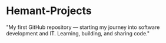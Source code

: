 # Hemant-Projects
"My first GitHub repository — starting my journey into software development and IT. Learning, building, and sharing code."